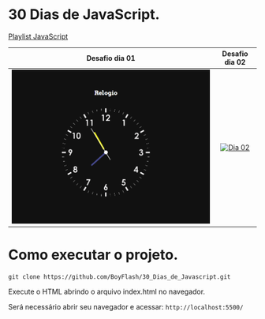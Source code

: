# 30 Dias de JavaScript.


[Playlist JavaScript](https://www.youtube.com/watch?v=5m5lY8-5Eq0&list=PLR5-OPMtjCw0ZmE1gbSRrLFhZpvTZ7xf8)

| Desafio dia 01 | Desafio dia 02 |
| :---: | :---: |
| [![Dia 01](https://raw.githubusercontent.com/BoyFlash/30_Dias_de_Javascript/main/Dia_01/img/GIF_trecho_de_codigo.gif)](https://github.com/BoyFlash/30_Dias_de_Javascript/tree/main/Dia_01) | [![Dia 02](img)](pas) |


# Como executar o projeto.  
```
git clone https://github.com/BoyFlash/30_Dias_de_Javascript.git
```
Execute o HTML abrindo o arquivo index.html no navegador.

Será necessário abrir seu navegador e acessar: `http://localhost:5500/`
